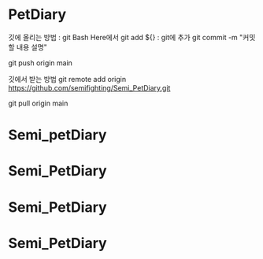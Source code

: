 # PetDiary

깃에 올리는 방법 :
git Bash Here에서
git add ${} : git에 추가
git commit -m "커밋할 내용 설명"

git push origin main

깃에서 받는 방법
git remote add origin https://github.com/semifighting/Semi_PetDiary.git

git pull origin main
# Semi_petDiary
# Semi_PetDiary
# Semi_PetDiary
# Semi_PetDiary

```123
